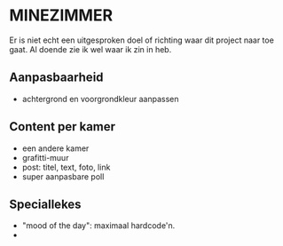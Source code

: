 # MINEZIMMER

Er is niet echt een uitgesproken doel of richting waar dit project naar toe gaat. Al doende zie ik wel waar ik zin in heb.

## Aanpasbaarheid

- achtergrond en voorgrondkleur aanpassen

## Content per kamer

- een andere kamer
- grafitti-muur
- post: titel, text, foto, link
- super aanpasbare poll

## Speciallekes

- "mood of the day": maximaal hardcode'n.
- 